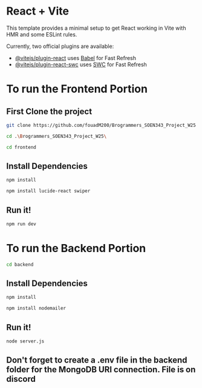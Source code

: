 # React + Vite

This template provides a minimal setup to get React working in Vite with HMR and some ESLint rules.

Currently, two official plugins are available:

- [@vitejs/plugin-react](https://github.com/vitejs/vite-plugin-react/blob/main/packages/plugin-react/README.md) uses [Babel](https://babeljs.io/) for Fast Refresh
- [@vitejs/plugin-react-swc](https://github.com/vitejs/vite-plugin-react-swc) uses [SWC](https://swc.rs/) for Fast Refresh

# To run the Frontend Portion

## First Clone the project

```bash
git clone https://github.com/fouadM200/Brogrammers_SOEN343_Project_W25
```

```bash
cd .\Brogrammers_SOEN343_Project_W25\
```

```bash
cd frontend
```

## Install Dependencies

```bash
npm install
```

```bash
npm install lucide-react swiper
```

## Run it!

```bash
npm run dev
```
# To run the Backend Portion

```bash
cd backend
```

## Install Dependencies

```bash
npm install
```
```bash
npm install nodemailer
```
## Run it!

```bash
node server.js
```
## Don't forget to create a .env file in the backend folder for the MongoDB URI connection. File is on discord
